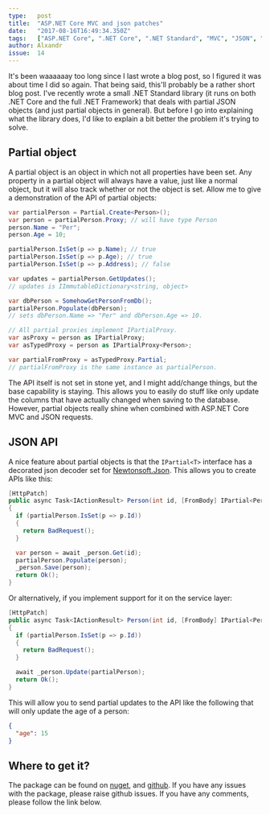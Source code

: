```yaml
---
type:   post
title:  "ASP.NET Core MVC and json patches"
date:   "2017-08-16T16:49:34.350Z"
tags:   ["ASP.NET Core", ".NET Core", ".NET Standard", "MVC", "JSON", "API"]
author: Alxandr
issue:  14
---
```


It's been waaaaaay too long since I last wrote a blog post, so I figured it was about time I did so again.
That being said, this'll probably be a rather short blog post. I've recently wrote a small .NET Standard
library (it runs on both .NET Core and the full .NET Framework) that deals with partial JSON objects (and
just partial objects in general). But before I go into explaining what the library does, I'd like to
explain a bit better the problem it's trying to solve.

## Partial object
A partial object is an object in which not all properties have been set. Any property in a partial object
will always have a value, just like a normal object, but it will also track whether or not the object is
set. Allow me to give a demonstration of the API of partial objects:

```csharp
var partialPerson = Partial.Create<Person>();
var person = partialPerson.Proxy; // will have type Person
person.Name = "Per";
person.Age = 10;

partialPerson.IsSet(p => p.Name); // true
partialPerson.IsSet(p => p.Age); // true
partialPerson.IsSet(p => p.Address); // false

var updates = partialPerson.GetUpdates();
// updates is IImmutableDictionary<string, object>

var dbPerson = SomehowGetPersonFromDb();
partialPerson.Populate(dbPerson);
// sets dbPerson.Name => "Per" and dbPerson.Age => 10.

// All partial proxies implement IPartialProxy.
var asProxy = person as IPartialProxy;
var asTypedProxy = person as IPartialProxy<Person>;

var partialFromProxy = asTypedProxy.Partial;
// partialFromProxy is the same instance as partialPerson.
```

The API itself is not set in stone yet, and I might add/change things, but the base capability is staying.
This allows you to easily do stuff like only update the columns that have actually changed when saving to
the database. However, partial objects really shine when combined with ASP.NET Core MVC and JSON requests.

## JSON API
A nice feature about partial objects is that the `IPartial<T>` interface has a decorated json decoder set
for [Newtonsoft.Json][newtonsoft]. This allows you to create APIs like this:

```csharp
[HttpPatch]
public async Task<IActionResult> Person(int id, [FromBody] IPartial<Person> partialPerson)
{
  if (partialPerson.IsSet(p => p.Id))
  {
    return BadRequest();
  }

  var person = await _person.Get(id);
  partialPerson.Populate(person);
  _person.Save(person);
  return Ok();
}
```

Or alternatively, if you implement support for it on the service layer:

```csharp
[HttpPatch]
public async Task<IActionResult> Person(int id, [FromBody] IPartial<Person> partialPerson)
{
  if (partialPerson.IsSet(p => p.Id))
  {
    return BadRequest();
  }

  await _person.Update(partialPerson);
  return Ok();
}
```

This will allow you to send partial updates to the API like the following that will only
update the age of a person:

```json
{
  "age": 15
}
```

## Where to get it?
The package can be found on [nuget][nuget-package], and [github][github-repo]. If you have any
issues with the package, please raise github issues. If you have any comments, please follow
the link below.

[newtonsoft]: http://www.newtonsoft.com/json
[nuget-package]: https://www.nuget.org/packages/YoloDev.PartialJson/
[github-repo]: https://github.com/YoloDev/YoloDev.PartialJson
